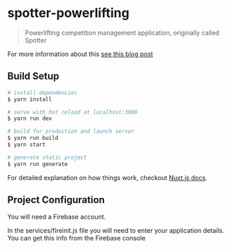 # spotter-powerlifting

> Powerlifting competition management application, originally called Spotter

For more information about this [see this blog post](https://liftcodeplay.com/2019/03/28/the-tale-of-the-1000-hour-side-project/)

## Build Setup

``` bash
# install dependencies
$ yarn install

# serve with hot reload at localhost:3000
$ yarn run dev

# build for production and launch server
$ yarn run build
$ yarn start

# generate static project
$ yarn run generate
```

For detailed explanation on how things work, checkout [Nuxt.js docs](https://nuxtjs.org).


## Project Configuration

You will need a Firebase account. 

In the services/fireinit.js file you will need to enter your application details. You can get this info from the Firebase console
